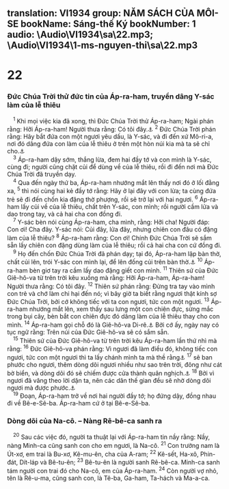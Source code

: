 translation: VI1934
group: NĂM SÁCH CỦA MÔI-SE
bookName: Sáng-thế Ký 
bookNumber: 1
audio: \Audio\VI1934\sa\22.mp3; \Audio\VI1934\1-ms-nguyen-thi\sa\22.mp3
-------

<div class="title"><h1>22</h1><h3>Đức Chúa Trời thử đức tin của Áp-ra-ham, truyền dâng Y-sác làm của lễ thiêu</h3></div>
<span class="verse sa_22_1"> <sup>1</sup> Khi mọi việc kia đã xong, thì Đức Chúa Trời thử Áp-ra-ham; Ngài phán rằng: Hỡi Áp-ra-ham! Người thưa rằng: Có tôi đây.<a data-toggle="tooltip" data-placement="bottom" title="He 11:17-19">⚓</a></span>
<span class="verse sa_22_2"><sup>2</sup> Đức Chúa Trời phán rằng: Hãy bắt đứa con một ngươi yêu dấu, là Y-sác, và đi đến xứ Mô-ri-a, nơi đó dâng đứa con làm của lễ thiêu ở trên một hòn núi kia mà ta sẽ chỉ cho.<a data-toggle="tooltip" data-placement="bottom" title="2Su 3:1">⚓</a><br/></span>
<span class="verse sa_22_3"> <sup>3</sup> Áp-ra-ham dậy sớm, thắng lừa, đem hai đầy tớ và con mình là Y-sác, cùng đi; người cũng chặt củi để dùng về của lễ thiêu, rồi đi đến nơi mà Đức Chúa Trời đã truyền dạy. <br/></span>
<span class="verse sa_22_4"> <sup>4</sup> Qua đến ngày thứ ba, Áp-ra-ham nhướng mắt lên thấy nơi đó ở lối đằng xa, </span>
<span class="verse sa_22_5"><sup>5</sup> thì nói cùng hai kẻ đầy tớ rằng: Hãy ở lại đây với con lừa; ta cùng đứa trẻ sẽ đi đến chốn kia đặng thờ phượng, rồi sẽ trở lại với hai ngươi. </span>
<span class="verse sa_22_6"><sup>6</sup> Áp-ra-ham lấy củi về của lễ thiêu, chất trên Y-sác, con mình; rồi người cầm lửa và dao trong tay, và cả hai cha con đồng đi. <br/></span>
<span class="verse sa_22_7"> <sup>7</sup> Y-sác bèn nói cùng Áp-ra-ham, cha mình, rằng: Hỡi cha! Người đáp: Con ơi! Cha đây. Y-sác nói: Củi đây, lửa đây, nhưng chiên con đâu có đặng làm của lễ thiêu? </span>
<span class="verse sa_22_8"><sup>8</sup> Áp-ra-ham rằng: Con ơi! Chính Đức Chúa Trời sẽ sắm sẵn lấy chiên con đặng dùng làm của lễ thiêu; rồi cả hai cha con cứ đồng đi. <br/></span>
<span class="verse sa_22_9"> <sup>9</sup> Họ đến chốn Đức Chúa Trời đã phán dạy; tại đó, Áp-ra-ham lập bàn thờ, chất củi lên, trói Y-sác con mình lại, để lên đống củi trên bàn thờ.<a data-toggle="tooltip" data-placement="bottom" title="Gia 2:21">⚓</a></span>
<span class="verse sa_22_10"><sup>10</sup> Áp-ra-ham bèn giơ tay ra cầm lấy dao đặng giết con mình. </span>
<span class="verse sa_22_11"><sup>11</sup> Thiên sứ của Đức Giê-hô-va từ trên trời kêu xuống mà rằng: Hỡi Áp-ra-ham, Áp-ra-ham! Người thưa rằng: Có tôi đây. </span>
<span class="verse sa_22_12"><sup>12</sup> Thiên sứ phán rằng: Đừng tra tay vào mình con trẻ và chớ làm chi hại đến nó; vì bây giờ ta biết rằng ngươi thật kính sợ Đức Chúa Trời, bởi cớ không tiếc với ta con ngươi, tức con một ngươi. </span>
<span class="verse sa_22_13"><sup>13</sup> Áp-ra-ham nhướng mắt lên, xem thấy sau lưng một con chiên đực, sừng mắc trong bụi cây, bèn bắt con chiên đực đó dâng làm của lễ thiêu thay cho con mình. </span>
<span class="verse sa_22_14"><sup>14</sup> Áp-ra-ham gọi chỗ đó là Giê-hô-va Di-rê.<a data-toggle="tooltip" data-placement="bottom" title="Giê-hô-va Di-rê nghĩa là Đức Giê-hô-va sẽ sắm sẵn tại đó">⚓</a> Bởi cớ ấy, ngày nay có tục ngữ rằng: Trên núi của Đức Giê-hô-va sẽ có sắm sẵn. <br/></span>
<span class="verse sa_22_15"> <sup>15</sup> Thiên sứ của Đức Giê-hô-va từ trên trời kêu Áp-ra-ham lần thứ nhì mà rằng: </span>
<span class="verse sa_22_16"><sup>16</sup> Đức Giê-hô-va phán rằng: Vì ngươi đã làm điều đó, không tiếc con ngươi, tức con một ngươi thì ta lấy chánh mình ta mà thề rằng<a data-toggle="tooltip" data-placement="bottom" title="He 6:13-14">⚓</a></span>
<span class="verse sa_22_17"><sup>17</sup> sẽ ban phước cho ngươi, thêm dòng dõi ngươi nhiều như sao trên trời, đông như cát bờ biển, và dòng dõi đó sẽ chiếm được cửa thành quân nghịch.<a data-toggle="tooltip" data-placement="bottom" title="He 11:12">⚓</a></span>
<span class="verse sa_22_18"><sup>18</sup> Bởi vì ngươi đã vâng theo lời dặn ta, nên các dân thế gian đều sẽ nhờ dòng dõi ngươi mà được phước.<a data-toggle="tooltip" data-placement="bottom" title="Cong 3:25">⚓</a><br/></span>
<span class="verse sa_22_19"> <sup>19</sup> Đoạn, Áp-ra-ham trở về nơi hai người đầy tớ; họ đứng dậy, đồng nhau đi về Bê-e-Sê-ba. Áp-ra-ham cứ ở tại Bê-e-Sê-ba. <br/></span>
<div class="title"><h3>Dòng dõi của Na-cô. – Nàng Rê-bê-ca sanh ra</h3></div>
<span class="verse sa_22_20"> <sup>20</sup> Sau các việc đó, người ta thuật lại với Áp-ra-ham tin nầy rằng: Nầy, nàng Minh-ca cũng sanh con cho em ngươi, là Na-cô. </span>
<span class="verse sa_22_21"><sup>21</sup> Con trưởng nam là Út-xơ, em trai là Bu-xơ, Kê-mu-ên, cha của A-ram; </span>
<span class="verse sa_22_22"><sup>22</sup> Kê-sết, Ha-xô, Phin-đát, Dít-láp và Bê-tu-ên; </span>
<span class="verse sa_22_23"><sup>23</sup> Bê-tu-ên là người sanh Rê-bê-ca. Minh-ca sanh tám người con trai đó cho Na-cô, em của Áp-ra-ham. </span>
<span class="verse sa_22_24"><sup>24</sup> Còn người vợ nhỏ, tên là Rê-u-ma, cũng sanh con, là Tê-ba, Ga-ham, Ta-hách và Ma-a-ca. <br/></span>
